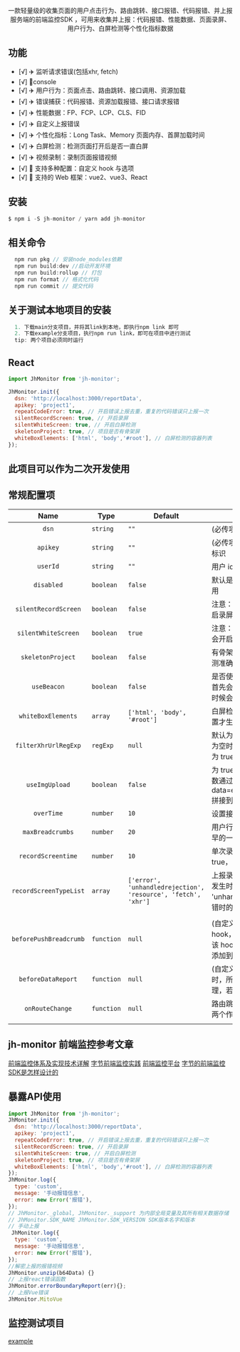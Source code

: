 <div align="center">
    <a href="#" target="_blank">
    </a>
    <p>
    一款轻量级的收集页面的用户点击行为、路由跳转、接口报错、代码报错、并上报服务端的前端监控SDK
    ，可用来收集并上报：代码报错、性能数据、页面录屏、用户行为、白屏检测等个性化指标数据</p>
</div>

## 功能
- [√] ✈️ 监听请求错误(包括xhr, fetch)
- [√] 🔨console
- [√] ✈️ 用户行为：页面点击、路由跳转、接口调用、资源加载
- [√] ✈️ 错误捕获：代码报错、资源加载报错、接口请求报错
- [√] ✈️ 性能数据：FP、FCP、LCP、CLS、FID
- [√] ✈️ 自定义上报错误
- [√] ✈️ 个性化指标：Long Task、Memory 页面内存、首屏加载时间
- [√] ✈️ 白屏检测：检测页面打开后是否一直白屏
- [√] ✈️ 视频录制：录制页面报错视频
- [√] 🚀 支持多种配置：自定义 hook 与选项
- [√] 🚀 支持的 Web 框架：vue2、vue3、React

## 安装

```javascript
$ npm i -S jh-monitor / yarn add jh-monitor
```

## 相关命令
```javascript
  npm run pkg // 安装node_modules依赖
  npm run build:dev //启动开发环境
  npm run build:rollup // 打包
  npm run format // 格式化代码
  npm run commit // 提交代码
```
## 关于测试本地项目的安装
```javascript
  1. 下载main分支项目，并将其link到本地，即执行npm link 即可
  2. 下载example分支项目，执行npm run link，即可在项目中进行测试
  tip: 两个项目必须同时运行
```


## React

```javascript
import JhMonitor from 'jh-monitor';

JhMonitor.init({
  dsn: 'http://localhost:3000/reportData',
  apikey: 'project1',
  repeatCodeError: true, // 开启错误上报去重，重复的代码错误只上报一次
  silentRecordScreen: true, // 开启录屏
  silentWhiteScreen: true, // 开启白屏检测
  skeletonProject: true, // 项目是否有骨架屏
  whiteBoxElements: ['html', 'body','#root'], // 白屏检测的容器列表
});
```

## 此项目可以作为二次开发使用

## 常规配置项

|          Name          | Type       | Default                                                       | Description                                                                                                                                                                                                             |
| :--------------------: | ---------- | ------------------------------------------------------------- | ----------------------------------------------------------------------------------------------------------------------------------------------------------------------------------------------------------------------- |
|         `dsn`          | `string`   | `""`                                                          | (必传项) 上报接口的地址，post 方法                                                                                                                                                                                      |
|        `apikey`        | `string`   | `""`                                                          | (必传项) 每个项目对应一个 apikey，唯一标识                                                                                                                                                                              |
|        `userId`        | `string`   | `""`                                                          | 用户 id                                                                                                                                                                                                                 |
|       `disabled`       | `boolean`  | `false`                                                       | 默认是开启 SDK，为 true 时，会将 sdk 禁用                                                                                                                                                                               |
|  `silentRecordScreen`  | `boolean`  | `false`                                                       | 注意：默认不会开启录屏，为 true 时，开启录屏                                                                                                                                                                            |
|  `silentWhiteScreen`   | `boolean`  | `true`                                                       | 注意：默认开启白屏检测，为 false 时，不会开启检测                                                                                                                                                                        |
|   `skeletonProject`    | `boolean`  | `false`                                                       | 有骨架屏的项目建议设为 true，提高白屏检测准确性
|   `useBeacon`    | `boolean`  | `false`                                                       | 是否使用beacon上报数据，如果其开启，首先会使用boacon上报，当存在兼容性的时候会使用ajax或者img上报                                                                                                                                                                       |
|   `whiteBoxElements`   | `array`    | `['html', 'body', '#root']`                           | 白屏检测的容器列表，开启白屏检测后该设置才生效                                                                                                                                                                          |
|  `filterXhrUrlRegExp`  | `regExp`   | `null`                                                        | 默认为空，所有的接口请求都会被监听，不为空时，filterXhrUrlRegExp.test(xhr.url)为 true 时过滤指定的接口                                                                                                                  |
|     `useImgUpload`     | `boolean`  | `false`                                                       | 为 true 时，使用图片打点上报的方式，参数通过 data=encodeURIComponent(reportData) 拼接到 url 上，默认为 false                                                                                                            |                                                                                                                                                                                       |
|       `overTime`       | `number`   | `10`                                                          | 设置接口超时时长，默认 10s                                                                                                                                                                                              |
|    `maxBreadcrumbs`    | `number`   | `20`                                                          | 用户行为存放的最大容量，超过 20 条，最早的一条记录会被覆盖掉                                                                                                                                                            |
|   `recordScreentime`   | `number`   | `10`                                                          | 单次录屏时长，silentRecordScreen 设为 true， 开启录屏后该设置才有效                                                                                                                                                     |
| `recordScreenTypeList` | `array`    | `['error', 'unhandledrejection', 'resource', 'fetch', 'xhr']` | 上报录屏的错误列表，默认会上报所有错误发生时的录屏信息，如设置 ['error', 'unhandledrejection'] 则只会上报代码报错时的录屏                                                                                               |
                                                                                                                                                          |
| `beforePushBreadcrumb` | `function` | `null`                                                        | (自定义 hook) 添加到行为列表前的 hook，有值时，所有的用户行为都要经过该 hook 处理，若返回 false，该行为不会添加到列表中                                                                                                 |
|   `beforeDataReport`   | `function` | `null`                                                        | (自定义 hook) 数据上报前的 hook，有值时，所有的上报数据都要经过该 hook 处理，若返回 false，该条数据不会上报                                                                                                             |
| `onRouteChange` | `function` | `null`                                                        | 路由跳转之后的回调函数，会返回from,to两个作为函数参数
                         |

## jh-monitor 前端监控参考文章
[前端监控体系及实现技术详解](https://juejin.cn/post/6936562262480158728#heading-16)
[字节前端监控实践](https://juejin.cn/post/7195496297150709821#comment)
[前端监控平台](https://juejin.cn/post/6862559324632252430#comment)
[字节的前端监控SDK是怎样设计的](https://juejin.cn/post/7125622436669685774)


## 暴露API使用

```javascript
import JhMonitor from 'jh-monitor';
JhMonitor.init({
  dsn: 'http://localhost:3000/reportData',
  apikey: 'project1',
  repeatCodeError: true, // 开启错误上报去重，重复的代码错误只上报一次
  silentRecordScreen: true, // 开启录屏
  silentWhiteScreen: true, // 开启白屏检测
  skeletonProject: true, // 项目是否有骨架屏
  whiteBoxElements: ['html', 'body','#root'], // 白屏检测的容器列表
});
JhMonitor.log({
  type: 'custom',
  message: '手动报错信息',
  error: new Error('报错'),
});
// JhMonitor._global, JhMonitor._support 为内部全局变量及其所有相关数据存储
// JhMonitor.SDK_NAME JhMonitor.SDK_VERSION SDK版本名字和版本
// 手动上报
 JhMonitor.log({
  type: 'custom',
  message: '手动报错信息',
  error: new Error('报错'),
});
//解密上报的报错视频
JhMonitor.unzip(b64Data) {}
// 上报react错误函数
JhMonitor.errorBoundaryReport(err){};
// 上报Vue错误
JhMonitor.MitoVue
```

## 监控测试项目
[example](https://github.com/jiudehuiyi/jh-monitor/tree/example)
